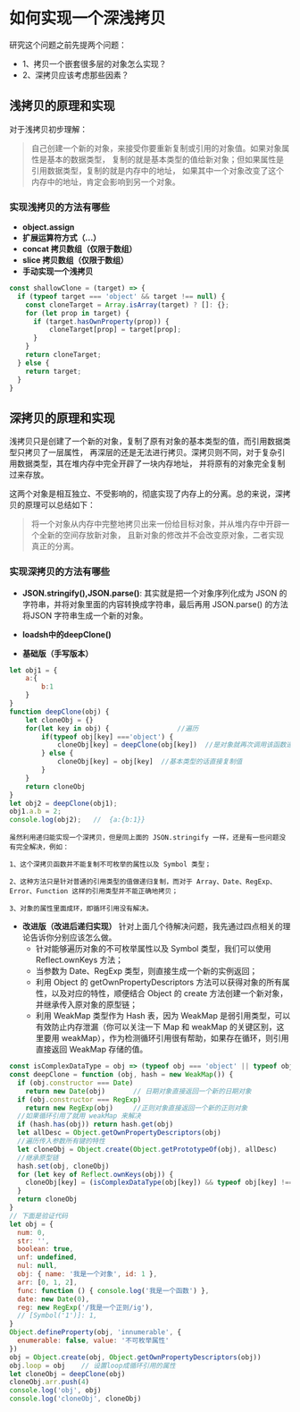 
# 如何实现一个深浅拷贝

研究这个问题之前先提两个问题：
- 1、拷贝一个嵌套很多层的对象怎么实现？
- 2、深拷贝应该考虑那些因素？

## 浅拷贝的原理和实现
对于浅拷贝初步理解：
> 自己创建一个新的对象，来接受你要重新复制或引用的对象值。如果对象属性是基本的数据类型，
> 复制的就是基本类型的值给新对象；但如果属性是引用数据类型，复制的就是内存中的地址，
> 如果其中一个对象改变了这个内存中的地址，肯定会影响到另一个对象。

### 实现浅拷贝的方法有哪些
- **object.assign**
- **扩展运算符方式（...）**
- **concat 拷贝数组（仅限于数组）**
- **slice 拷贝数组（仅限于数组）**
- **手动实现一个浅拷贝**
```javascript
const shallowClone = (target) => {
  if (typeof target === 'object' && target !== null) {
    const cloneTarget = Array.isArray(target) ? []: {};
    for (let prop in target) {
      if (target.hasOwnProperty(prop)) {
          cloneTarget[prop] = target[prop];
      }
    }
    return cloneTarget;
  } else {
    return target;
  }
}

```

## 深拷贝的原理和实现
浅拷贝只是创建了一个新的对象，复制了原有对象的基本类型的值，而引用数据类型只拷贝了一层属性，
再深层的还是无法进行拷贝。深拷贝则不同，对于复杂引用数据类型，其在堆内存中完全开辟了一块内存地址，
并将原有的对象完全复制过来存放。

这两个对象是相互独立、不受影响的，彻底实现了内存上的分离。总的来说，深拷贝的原理可以总结如下：
> 将一个对象从内存中完整地拷贝出来一份给目标对象，并从堆内存中开辟一个全新的空间存放新对象， 且新对象的修改并不会改变原对象，二者实现真正的分离。

### 实现深拷贝的方法有哪些
- **JSON.stringify(),JSON.parse()**: 其实就是把一个对象序列化成为 JSON 的字符串，并将对象里面的内容转换成字符串，最后再用 JSON.parse() 的方法将JSON 字符串生成一个新的对象。


- **loadsh中的deepClone()**


- **基础版（手写版本）**
```javascript
let obj1 = {
    a:{
        b:1
    }
}
function deepClone(obj) {
    let cloneObj = {}
    for(let key in obj) {                 //遍历
        if(typeof obj[key] ==='object') {
            cloneObj[key] = deepClone(obj[key])  //是对象就再次调用该函数递归
        } else {
            cloneObj[key] = obj[key]  //基本类型的话直接复制值
        }
    }
    return cloneObj
}
let obj2 = deepClone(obj1);
obj1.a.b = 2;
console.log(obj2);   //  {a:{b:1}}

```
    虽然利用递归能实现一个深拷贝，但是同上面的 JSON.stringify 一样，还是有一些问题没有完全解决，例如：
    
    1、这个深拷贝函数并不能复制不可枚举的属性以及 Symbol 类型；
    
    2、这种方法只是针对普通的引用类型的值做递归复制，而对于 Array、Date、RegExp、Error、Function 这样的引用类型并不能正确地拷贝；
    
    3、对象的属性里面成环，即循环引用没有解决。


- **改进版（改进后递归实现）**
  针对上面几个待解决问题，我先通过四点相关的理论告诉你分别应该怎么做。
  - 针对能够遍历对象的不可枚举属性以及 Symbol 类型，我们可以使用 Reflect.ownKeys 方法；
  - 当参数为 Date、RegExp 类型，则直接生成一个新的实例返回；
  - 利用 Object 的 getOwnPropertyDescriptors 方法可以获得对象的所有属性，以及对应的特性，顺便结合 Object 的 create 方法创建一个新对象，并继承传入原对象的原型链；
  - 利用 WeakMap 类型作为 Hash 表，因为 WeakMap 是弱引用类型，可以有效防止内存泄漏（你可以关注一下 Map 和 weakMap 的关键区别，这里要用 weakMap），作为检测循环引用很有帮助，如果存在循环，则引用直接返回 WeakMap 存储的值。
  
```javascript
const isComplexDataType = obj => (typeof obj === 'object' || typeof obj === 'function') && (obj !== null)
const deepClone = function (obj, hash = new WeakMap()) {
  if (obj.constructor === Date)
    return new Date(obj)       // 日期对象直接返回一个新的日期对象
  if (obj.constructor === RegExp)
    return new RegExp(obj)     //正则对象直接返回一个新的正则对象
  //如果循环引用了就用 weakMap 来解决
  if (hash.has(obj)) return hash.get(obj)
  let allDesc = Object.getOwnPropertyDescriptors(obj)
  //遍历传入参数所有键的特性
  let cloneObj = Object.create(Object.getPrototypeOf(obj), allDesc)
  //继承原型链
  hash.set(obj, cloneObj)
  for (let key of Reflect.ownKeys(obj)) {
    cloneObj[key] = (isComplexDataType(obj[key]) && typeof obj[key] !== 'function') ? deepClone(obj[key], hash) : obj[key]
  }
  return cloneObj
}
// 下面是验证代码
let obj = {
  num: 0,
  str: '',
  boolean: true,
  unf: undefined,
  nul: null,
  obj: { name: '我是一个对象', id: 1 },
  arr: [0, 1, 2],
  func: function () { console.log('我是一个函数') },
  date: new Date(0),
  reg: new RegExp('/我是一个正则/ig'), 
  // [Symbol('1')]: 1,
}
Object.defineProperty(obj, 'innumerable', {
  enumerable: false, value: '不可枚举属性' 
})
obj = Object.create(obj, Object.getOwnPropertyDescriptors(obj))
obj.loop = obj    // 设置loop成循环引用的属性
let cloneObj = deepClone(obj)
cloneObj.arr.push(4)
console.log('obj', obj)
console.log('cloneObj', cloneObj)

```

